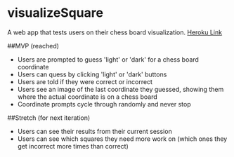 # visualizeSquare
A web app that tests users on their chess board visualization.  [Heroku Link](www.marksman.herokuapp.com)

##MVP (reached)
- Users are prompted to guess 'light' or 'dark' for a chess board coordinate
- Users can quess by clicking 'light' or 'dark' buttons
- Users are told if they were correct or incorrect
- Users see an image of the last coordinate they guessed, showing them where the actual coordinate is on a chess board
- Coordinate prompts cycle through randomly and never stop

##Stretch (for next iteration)
- Users can see their results from their current session
- Users can see which squares they need more work on (which ones they get incorrect more times than correct)
